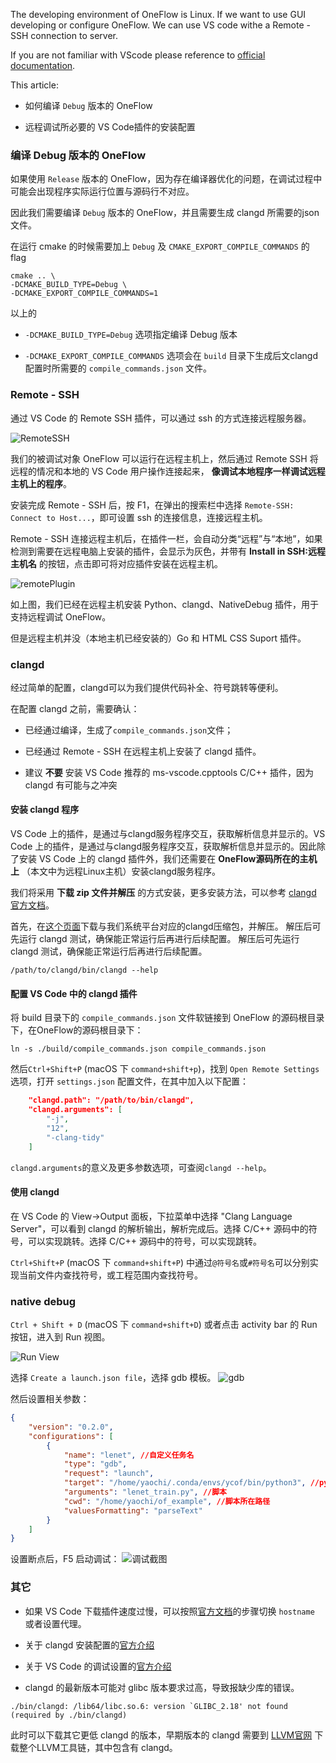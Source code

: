 The developing environment of OneFlow is Linux. If we want to use GUI developing or configure OneFlow. We can use VS code withe a Remote - SSH connection to server.

If you are not familiar with VScode please reference to [official documentation](https://code.visualstudio.com/docs).

This article:

* 如何编译 `Debug` 版本的 OneFlow

* 远程调试所必要的 VS Code插件的安装配置

### 编译 Debug 版本的 OneFlow

如果使用 `Release` 版本的 OneFlow，因为存在编译器优化的问题，在调试过程中可能会出现程序实际运行位置与源码行不对应。

因此我们需要编译 `Debug` 版本的 OneFlow，并且需要生成 clangd 所需要的json文件。

在运行 cmake 的时候需要加上 `Debug` 及 `CMAKE_EXPORT_COMPILE_COMMANDS` 的 flag

```shell
cmake .. \
-DCMAKE_BUILD_TYPE=Debug \
-DCMAKE_EXPORT_COMPILE_COMMANDS=1
```
以上的

* `-DCMAKE_BUILD_TYPE=Debug` 选项指定编译 Debug 版本

* `-DCMAKE_EXPORT_COMPILE_COMMANDS` 选项会在 `build` 目录下生成后文clangd配置时所需要的 `compile_commands.json` 文件。

### Remote - SSH
通过 VS Code 的 Remote SSH 插件，可以通过 ssh 的方式连接远程服务器。

![RemoteSSH](imgs/plugin-remote-ssh.png)

我们的被调试对象 OneFlow 可以运行在远程主机上，然后通过 Remote SSH 将远程的情况和本地的 VS Code 用户操作连接起来， **像调试本地程序一样调试远程主机上的程序**。

安装完成 Remote - SSH 后，按 F1，在弹出的搜索栏中选择 `Remote-SSH: Connect to Host...`，即可设置 ssh 的连接信息，连接远程主机。

Remote - SSH 连接远程主机后，在插件一栏，会自动分类“远程”与“本地”，如果检测到需要在远程电脑上安装的插件，会显示为灰色，并带有 **Install in SSH:远程主机名** 的按钮，点击即可将对应插件安装在远程主机。

![remotePlugin](imgs/plugin-remote-ssh-install.png)

如上图，我们已经在远程主机安装 Python、clangd、NativeDebug 插件，用于支持远程调试 OneFlow。

但是远程主机并没（本地主机已经安装的）Go 和 HTML CSS Suport 插件。


### clangd
经过简单的配置，clangd可以为我们提供代码补全、符号跳转等便利。

在配置 clangd 之前，需要确认：

* 已经通过编译，生成了`compile_commands.json`文件；

* 已经通过 Remote - SSH 在远程主机上安装了 clangd 插件。

* 建议 **不要** 安装 VS Code 推荐的 ms-vscode.cpptools C/C++ 插件，因为 clangd 有可能与之冲突

#### 安装 clangd 程序
VS Code 上的插件，是通过与clangd服务程序交互，获取解析信息并显示的。VS Code 上的插件，是通过与clangd服务程序交互，获取解析信息并显示的。因此除了安装 VS Code 上的 clangd 插件外，我们还需要在 **OneFlow源码所在的主机上** （本文中为远程Linux主机）安装clangd服务程序。

我们将采用 **下载 zip 文件并解压** 的方式安装，更多安装方法，可以参考 [clangd 官方文档](https://clangd.llvm.org/installation.html)。

首先，在[这个页面](https://github.com/clangd/clangd/releases/)下载与我们系统平台对应的clangd压缩包，并解压。 解压后可先运行 clangd 测试，确保能正常运行后再进行后续配置。 解压后可先运行 clangd 测试，确保能正常运行后再进行后续配置。

```shell
/path/to/clangd/bin/clangd --help
```

#### 配置 VS Code 中的 clangd 插件

将 build 目录下的 `compile_commands.json` 文件软链接到 OneFlow 的源码根目录下，在OneFlow的源码根目录下：

```shell
ln -s ./build/compile_commands.json compile_commands.json
```

然后`Ctrl+Shift+P` (macOS 下 `command+shift+p`)，找到 `Open Remote Settings` 选项，打开 `settings.json` 配置文件，在其中加入以下配置：

```json
    "clangd.path": "/path/to/bin/clangd",
    "clangd.arguments": [
        "-j",
        "12",
        "-clang-tidy"
    ]
```
`clangd.arguments`的意义及更多参数选项，可查阅`clangd --help`。

#### 使用 clangd
在 VS Code 的 View->Output 面板，下拉菜单中选择 "Clang Language Server"，可以看到 clangd 的解析输出，解析完成后。选择 C/C++ 源码中的符号，可以实现跳转。选择 C/C++ 源码中的符号，可以实现跳转。

`Ctrl+Shift+P` (macOS 下 `command+shift+P`) 中通过`@符号名`或`#符号名`可以分别实现当前文件内查找符号，或工程范围内查找符号。



### native debug
`Ctrl + Shift + D` (macOS 下 `command+shift+D`) 或者点击 activity bar 的 Run 按钮，进入到 Run 视图。

![Run View](imgs/run-view.png)

选择 `Create a launch.json file`，选择 gdb 模板。 ![gdb](imgs/gdb-select.png)

然后设置相关参数：
```json
{
    "version": "0.2.0",
    "configurations": [
        {
            "name": "lenet", //自定义任务名
            "type": "gdb",
            "request": "launch",
            "target": "/home/yaochi/.conda/envs/ycof/bin/python3", //python路径
            "arguments": "lenet_train.py", //脚本
            "cwd": "/home/yaochi/of_example", //脚本所在路径
            "valuesFormatting": "parseText"
        }
    ]
}
```

设置断点后，F5 启动调试： ![调试截图](imgs/debug_snapshot.png)

### 其它

* 如果 VS Code 下载插件速度过慢，可以按照[官方文档](https://code.visualstudio.com/docs/setup/network)的步骤切换 `hostname` 或者设置代理。

* 关于 clangd 安装配置的[官方介绍](https://clang.llvm.org/extra/clangd/Installation.html)

* 关于 VS Code 的调试设置的[官方介绍](https://code.visualstudio.com/docs/editor/debugging)

* clangd 的最新版本可能对 glibc 版本要求过高，导致报缺少库的错误。

```shell
./bin/clangd: /lib64/libc.so.6: version `GLIBC_2.18' not found (required by ./bin/clangd)
```

此时可以下载其它更低 clangd 的版本，早期版本的 clangd 需要到 [LLVM官网](https://releases.llvm.org/download.html) 下载整个LLVM工具链，其中包含有 clangd。
